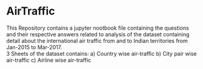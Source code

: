 # AirTraffic
This Repository contains a jupyter nootbook file containing the questions and their respective answers related to analysis of the dataset containing detail about the international air traffic from and to Indian territories from Jan-2015 to Mar-2017.  
3 Sheets of the dataset contains: 
a) Country wise air-traffic 
b) City pair wise air-traffic 
c) Airline wise air-traffic
